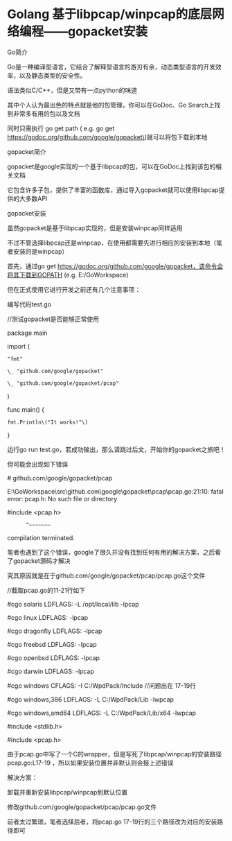 # Golang 基于libpcap/winpcap的底层网络编程——gopacket安装

Go简介

Go是一种编译型语言，它结合了解释型语言的游刃有余，动态类型语言的开发效率，以及静态类型的安全性。



语法类似C/C++，但是又带有一点python的味道



其中个人认为最出色的特点就是他的包管理，你可以在GoDoc、Go Search上找到非常多有用的包以及文档



同时只需执行 go get path \( e.g. go get https://godoc.org/github.com/google/gopacket\)就可以将包下载到本地



gopacket简介

gopacket是google实现的一个基于libpcap的包，可以在GoDoc上找到该包的相关文档



它包含许多子包，提供了丰富的函数库，通过导入gopacket就可以使用libpcap提供的大多数API



gopacket安装

虽然gopacket是基于libpcap实现的，但是安装winpcap同样适用



不过不管选择libpcap还是winpcap，在使用都需要先进行相应的安装到本地（笔者安装的是winpcap）



首先，通过go get https://godoc.org/github.com/google/gopacket，该命令会将其下载到GOPATH \(e.g. E:/GoWorkspace\)



但在正式使用它进行开发之前还有几个注意事项：



编写代码test.go



//测试gopacket是否能够正常使用

package main



import \(

    "fmt"

    \_ "github.com/google/gopacket"

    \_ "github.com/google/gopacket/pcap"

\)



func main\(\) {

    fmt.Println\("It works!"\)

}

运行go run test.go，若成功输出，那么请跳过后文，开始你的gopacket之旅吧！



但可能会出现如下错误



\# github.com/google/gopacket/pcap

E:\GoWorkspace\src\github.com\google\gopacket\pcap\pcap.go:21:10: fatal error: pcap.h: No such file or directory

 \#include &lt;pcap.h&gt;

          ^~~~~~~~

compilation terminated.

笔者也遇到了这个错误，google了很久并没有找到任何有用的解决方案，之后看了gopacket源码才解决



究其原因就是在于github.com/google/gopacket/pcap/pcap.go这个文件



//截取pcap.go的11-21行如下

\#cgo solaris LDFLAGS: -L /opt/local/lib -lpcap

\#cgo linux LDFLAGS: -lpcap

\#cgo dragonfly LDFLAGS: -lpcap

\#cgo freebsd LDFLAGS: -lpcap

\#cgo openbsd LDFLAGS: -lpcap

\#cgo darwin LDFLAGS: -lpcap

\#cgo windows CFLAGS: -I C:/WpdPack/Include        //问题出在 17-19行

\#cgo windows,386 LDFLAGS: -L C:/WpdPack/Lib -lwpcap

\#cgo windows,amd64 LDFLAGS: -L C:/WpdPack/Lib/x64 -lwpcap

\#include &lt;stdlib.h&gt;

\#include &lt;pcap.h&gt;

由于pcap.go中写了一个C的wrapper，但是写死了libpcap/winpcap的安装路径 pcap.go:L17-19 ，所以如果安装位置并非默认则会报上述错误



解决方案：



卸载并重新安装libpcap/winpcap到默认位置

修改github.com/google/gopacket/pcap/pcap.go文件

前者太过繁琐，笔者选择后者，将pcap.go 17-19行的三个路径改为对应的安装路径即可

